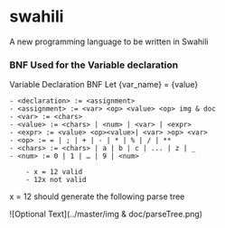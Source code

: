 # swahili
A new programming language to be written in Swahili

### BNF Used for the Variable declaration

Variable Declaration BNF
Let {var_name} =  {value}

    - <declaration> := <assignment>
    - <assignment> := <var> <op> <value> <op> img & doc
    - <var> := <chars>  
    - <value> := <chars> | <num> | <var> | <expr> 
    - <expr> := <value> <op><value>| <var> >op> <var>
    - <op> := = | ; | + | - | * | % | / | ** 
    - <chars> := <chars> | a | b | c | ... | z | _
    - <num> := 0 | 1 | … | 9 | <num>
        
        - x = 12 valid
        - 12x not valid

x = 12 should generate the following parse tree

![Optional Text](../master/img & doc/parseTree.png)

